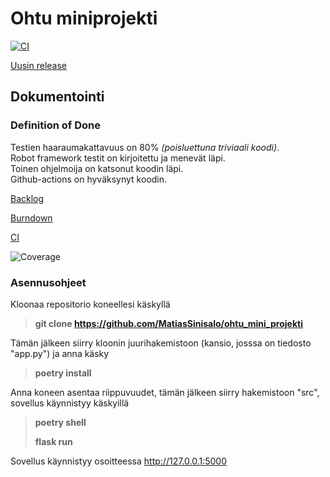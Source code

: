 # Ohtu miniprojekti  
[![CI](https://github.com/MatiasSinisalo/ohtu_mini_projekti/actions/workflows/main.yml/badge.svg)](https://github.com/MatiasSinisalo/ohtu_mini_projekti/actions/workflows/main.yml)

[Uusin release](https://github.com/MatiasSinisalo/ohtu_mini_projekti/releases
)  
## Dokumentointi  

### Definition of Done  
Testien haaraumakattavuus on 80% *(poisluettuna triviaali koodi)*.  
Robot framework testit on kirjoitettu ja menevät läpi.  
Toinen ohjelmoija on katsonut koodin läpi.  
Github-actions on hyväksynyt koodin.  

[Backlog](https://docs.google.com/spreadsheets/d/1R7Q2cNVjgsSZECTlZ_ocQv4pzd5d8XxJI1bs-lg3rlY/edit?usp=sharing)  

[Burndown](https://docs.google.com/spreadsheets/d/1ihpQ4rauSuqUK-_refRsCqEjCJql8XxM8My-ht1BwbY/edit?usp=sharing)  

[CI](https://github.com/MatiasSinisalo/ohtu_mini_projekti/actions/workflows/main.yml)

![Coverage](https://user-images.githubusercontent.com/101999632/205022006-d9e0613a-32c4-4e1d-bde3-68ed13f17ce5.png)

### Asennusohjeet

Kloonaa repositorio koneellesi käskyllä

>**git clone https://github.com/MatiasSinisalo/ohtu_mini_projekti**

Tämän jälkeen siirry kloonin juurihakemistoon (kansio, josssa on tiedosto "app.py") ja anna käsky 

>**poetry install**

Anna koneen asentaa riippuvuudet, tämän jälkeen siirry hakemistoon "src", sovellus käynnistyy käskyillä

>**poetry shell**
>
>**flask run**

Sovellus käynnistyy osoitteessa http://127.0.0.1:5000

